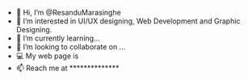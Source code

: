 - 👋 Hi, I’m @ResanduMarasinghe
- 👀 I’m interested in UI/UX designing, Web Development and Graphic Designing.
- 🌱 I’m currently learning...
- 💞️ I’m looking to collaborate on ...
- 💻 My web page is
- 📫 Reach me at **************

<!---
ResanduMarasinghe/ResanduMarasinghe is a ✨ special ✨ repository because its `README.md` (this file) appears on your GitHub profile.
You can click the Preview link to take a look at your changes.
--->

